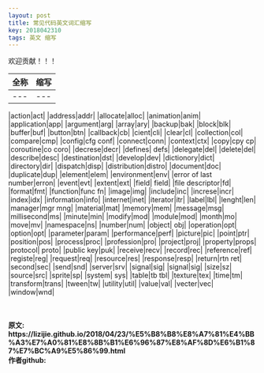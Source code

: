 ```yaml
---
layout: post
title: 常见代码英文词汇缩写
key: 2018042310
tags: 英文 缩写
---
```


欢迎贡献！！！

|全称|缩写|
|---|---|
|---|---|

|action|act|
|address|addr|
|allocate|alloc|
|animation|anim|
|application|app|
|argument|arg|
|array|ary|
|backup|bak|
|block|blk|
|buffer|buf|
|button|btn|
|callback|cb|
|cient|cli|
|clear|cl|
|collection|col|
|compare|cmp|
|config|cfg conf|
|connect|conn|
|context|ctx|
|copy|cpy cp|
|coroutine|co coro|
|decrese|decr|
|defines| defs|
|delegate|del|
|delete|del|
|describe|desc|
|destination|dst|
|develop|dev|
|dictionory|dict|
|directory|dir|
|dispatch|disp|
|distribution|distro|
|document|doc|
|duplicate|dup|
|element|elem|
|environment|env|
|error of last number|erron|
|event|evt|
|extent|ext|
|field| field|
|file descriptor|fd|
|format|fmt|
|function|func fn|
|image|img|
|include|inc|
|increse|incr|
|index|idx|
|information|info|
|internet|inet|
|iterator|itr|
|label|lbl|
|lenght|len|
|manager|mgr mng|
|material|mat|
|memory|mem|
|message|msg|
|millisecond|ms|
|minute|min|
|modify|mod|
|module|mod|
|month|mo|
|move|mv|
|namespace|ns|
|number|num|
|object| obj|
|operation|opt|
|option|opt|
|parameter|param|
|performance|perf|
|picture|pic|
|point|ptr|
|position|pos|
|process|proc|
|profession|pro|
|project|proj|
|property|props|
|protocol| proto|
|public key|puk|
|receive|recv|
|record|rec|
|reference|ref|
|registe|reg|
|request|req|
|resource|res|
|response|resp|
|return|rtn ret|
|second|sec|
|send|snd|
|server|srv|
|signal|sig|
|signal|sig|
|size|sz|
|source|src|
|sprite|sp|
|system| sys|
|table|tb tbl|
|texture|tex|
|time|tm|
|transform|trans|
|tween|tw|
|utility|util|
|value|val|
|vecter|vec|
|window|wnd|

<br>
<br>
<b>原文:<br>
https://lizijie.github.io/2018/04/23/%E5%B8%B8%E8%A7%81%E4%BB%A3%E7%A0%81%E8%8B%B1%E6%96%87%E8%AF%8D%E6%B1%87%E7%BC%A9%E5%86%99.html
<br>
作者github:<br>
<https://github.com/lizijie>
</b>


